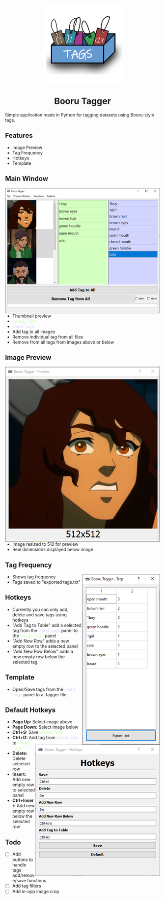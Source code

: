 <p align="center"><img src="assets/icon.png" alt="" /></p>
<h1 align="center">Booru Tagger</h1>

Simple application made in Python for tagging datasets using Booru-style tags.

## Features

* Image Preview
* Tag Frequency
* Hotkeys
* Template

## Main Window

<img src="assets/readme-images/main.png" align="right"/>

- Thumbnail preview 
- <span style="color: #D3FFC0">Image Tags</span>
- <span style="color: #D2D5FF">Used Tags</span>
- Add tag to all images
- Remove individual tag from all files
- Remove from all tags from images above or below 

## Image Preview

<img src="assets/readme-images/image-preview.png" align="right"/>

- Image resized to 512 for preview
- Real dimensions displayed below image

## Tag Frequency

<img src="assets/readme-images/tags.png" align="right"/>

- Shows tag frequency
- Tags saved to "exported tags.txt"

## Hotkeys

<img src="assets/readme-images/hotkeys.png" align="right"/>

- Currently you can only add, delete and save tags using hotkeys
- "Add Tag to Table" add a selected tag from the <span style="color: #D2D5FF">Used Tags</span> panel to the <span style="color: #D3FFC0">Image Tags</span> panel
- "Add New Row" adds a new empty row to the selected panel
- "Add New Row Below" adds a new empty row below the selected tag

## Template

- Open/Save tags from the <span style="color: #D2D5FF">Used Tags</span> panel to a .tagger file.

## Default Hotkeys

- **Page Up:** Select image above
- **Page Down:** Select image below
- **Ctrl+S:** Save <span style="color: #D3FFC0">Image Tags</span>
- **Ctrl+D:** Add tag from <span style="color: #D2D5FF">Used Tags</span> to <span style="color: #D3FFC0">Image Tags</span>
- **Delete:** Delete selected row
- **Insert:** Add new empty row to selected panel
- **Ctrl+Insert:** Add new empty row below the selected row

## Todo

- [ ] Add buttons to handle tags add/remove/save functions
- [ ] Add tag filters
- [ ] Add in-app image crop